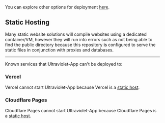 You can explore other options for deployment [here](https://github.com/titaniumnetwork-dev/Ultraviolet-App#deployment).

## Static Hosting

Many static website solutions will compile websites using a dedicated container/VM, however they will run into errors such as not being able to find the public directory because this repository is configured to serve the static files in conjunction with proxies and databases.

---

Known services that Ultraviolet-App can't be deployed to:

### Vercel

Vercel cannot start Ultraviolet-App because Vercel is a [static host](#static-hosting).

### Cloudflare Pages

Cloudflare Pages cannot start Ultraviolet-App because Cloudflare Pages is a [static host](#static-hosting).
